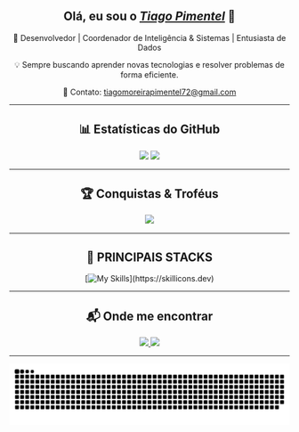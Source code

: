 <div align="center">

  <h2>Olá, eu sou o <a href="https://www.linkedin.com/in/tiago-moreira-pimentel-aa3679172"><i>Tiago Pimentel</i></a> 👋</h2>
  <p>🚀 Desenvolvedor | Coordenador de Inteligência & Sistemas | Entusiasta de Dados</p>
  <p>💡 Sempre buscando aprender novas tecnologias e resolver problemas de forma eficiente.</p>
  <p>📧 Contato: <a href="mailto:tiagomoreirapimentel72@gmail.com">tiagomoreirapimentel72@gmail.com</a></p>

</div>

---

<div align="center">

## 📊 Estatísticas do GitHub
<div align="center">
  <img height="180em" src="https://github-readme-stats.vercel.app/api?username=TiagoMoreiraPimentel&show_icons=true&theme=dark&count_private=true"/>
  <img height="180em" src="https://github-readme-stats.vercel.app/api/top-langs/?username=TiagoMoreiraPimentel&layout=compact&theme=dark"/>
</div>

</div>

---

<div align="center">

## 🏆 Conquistas & Troféus

<img src="https://github-profile-trophy.vercel.app/?username=tiagopimentel&theme=onedark&row=1&column=6&margin-w=15&margin-h=15" />

</div>

---

<div align="center">

## 🚀 PRINCIPAIS STACKS
[![My Skills](https://skillicons.dev/icons?i=js,html,css,c,cs,cpp,php,java,r,aiscript,androidstudio,blender,discord,github,git,gmail,windows,linux,notion,py,qt,stackoverflow,sketchup,unity,vercel,vscode,pycharm,sqlite,postgres,)](https://skillicons.dev)

</div>

---

<div align="center">

## 📬 Onde me encontrar
<div align="center">
  <a href="mailto:tiagomoreirapimentel72@gmail.com">
    <img src="https://img.shields.io/badge/-Gmail-D14836?style=for-the-badge&logo=gmail&logoColor=white">
  </a>
  <a href="https://www.linkedin.com/in/tiago-moreira-pimentel-aa3679172/" target="_blank">
    <img src="https://img.shields.io/badge/-LinkedIn-%230077B5?style=for-the-badge&logo=linkedin&logoColor=white">
  </a>
</div>

</div>

---

<div align="center">

  ![Snake animation](https://github.com/Platane/snk/raw/output/github-contribution-grid-snake.svg)

</div>
